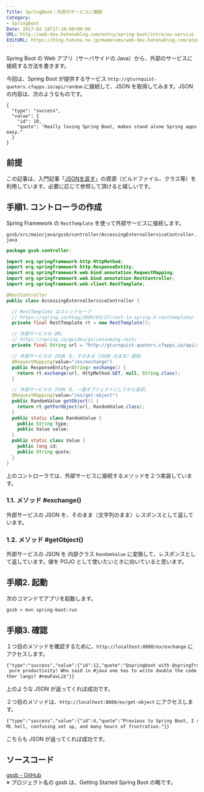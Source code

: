 ```yaml
---
Title: SpringBoot：外部のサービスに接続
Category:
- SpringBoot
Date: 2017-02-18T17:10:00+09:00
URL: http://web-dev.hatenablog.com/entry/spring-boot/intro/ex-service
EditURL: https://blog.hatena.ne.jp/mamorums/web-dev.hatenablog.com/atom/entry/10328749687179106615
---
```


Spring Boot の Web アプリ（サーバサイドの Java）から、外部のサービスに接続する方法を書きます。

今回は、Spring Boot が提供するサービス `http://gturnquist-quoters.cfapps.io/api/random` に接続して、JSON を取得してみます。JSON の内容は、次のようなものです。

```
{
  "type": "success",
  "value": {
    "id": 10,
    "quote": "Really loving Spring Boot, makes stand alone Spring apps easy."
  }
}
```


## 前提
この記事は、入門記事「[JSONを返す](/entry/spring-boot/intro/response-json)」の資源（ビルドファイル、クラス等）を利用しています。必要に応じて参照して頂けると嬉しいです。


## 手順1. コントローラの作成
Spring Framework の `RestTemplate` を使って外部サービスに接続します。

`gssb/src/main/java/gssb/controller/AccessingExternalServiceController.java`

```java
package gssb.controller;

import org.springframework.http.HttpMethod;
import org.springframework.http.ResponseEntity;
import org.springframework.web.bind.annotation.RequestMapping;
import org.springframework.web.bind.annotation.RestController;
import org.springframework.web.client.RestTemplate;

@RestController
public class AccessingExternalServiceController {

  // RestTemplate はスレッドセーフ
  // https://spring.io/blog/2009/03/27/rest-in-spring-3-resttemplate/
  private final RestTemplate rt = new RestTemplate();

  // 外部サービスの URL 
  // https://spring.io/guides/gs/consuming-rest/
  private final String url = "http://gturnquist-quoters.cfapps.io/api/random";

  // 外部サービスの JSON を、そのまま（JSON のまま）返却。
  @RequestMapping(value="/ex/exchange")
  public ResponseEntity<String> exchange() {
    return rt.exchange(url, HttpMethod.GET, null, String.class);
  }

  // 外部サービスの JSON を、一度オブジェクトにしてから返却。
  @RequestMapping(value="/ex/get-object")
  public RandomValue getObject() {
    return rt.getForObject(url, RandomValue.class);
  }
  public static class RandomValue {
    public String type;
    public Value value;   
  }
  public static class Value {
    public long id;
    public String quote;
  }
}
```

上のコントローラでは、外部サービスに接続するメソッドを２つ実装しています。

### 1.1. メソッド #exchange()
外部サービスの JSON を、そのまま（文字列のまま）レスポンスとして返しています。

### 1.2. メソッド #getObject()
外部サービスの JSON を 内部クラス `RandomValue` に変換して、レスポンスとして返しています。値を POJO として使いたいときに向いていると思います。


## 手順2. 起動
次のコマンドでアプリを起動します。

```txt
gssb > mvn spring-boot:run
```

## 手順3. 確認
１つ目のメソッドを確認するために、`http://localhost:8080/ex/exchange` にアクセスします。

```txt
{"type":"success","value":{"id":12,"quote":"@springboot with @springframework is
 pure productivity! Who said in #java one has to write double the code than in o
ther langs? #newFavLib"}}
```
上のような JSON が返ってくれば成功です。

２つ目のメソッドは、`http://localhost:8080/ex/get-object` にアクセスします。

```txt
{"type":"success","value":{"id":4,"quote":"Previous to Spring Boot, I remember X
ML hell, confusing set up, and many hours of frustration."}}
```

こちらも JSON が返ってくれば成功です。


## ソースコード
[gssb - GitHub](https://github.com/mamorum/blog/tree/master/code/gssb)  
※ プロジェクト名の gssb は、Getting Started Spring Boot の略です。
